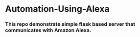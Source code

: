 # Automation-Using-Alexa

### This repo demonstrate simple flask based server that communicates with Amazon Alexa.
